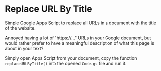 # Replace URL By Title
Simple Google Apps Script to replace all URLs in a document with the title of the website.

Annoyed having a lot of "https://..." URLs in your Google document, but would rather prefer to have a meaningful description of what this page is about in your text?

Simply open Apps Script from your document, copy the function `replaceURLByTitle()` into the opened `Code.gs` file and run it.
